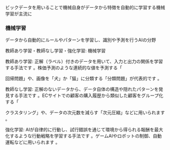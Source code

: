 ビックデータを用いることで機械自身がデータから特徴を自動的に学習する機械学習が主流に
### 機械学習
データから自動的にルールやパターンを学習し、識別や予測を行うAIの分野

教師あり学習・教師なし学習・強化学習: 機械学習


教師あり学習: 正解（ラベル）付きのデータを用いて、入力と出力の関係を学習する手法です 。株価予測のような連続的な値を予測する「   

回帰問題」や、画像を「犬」か「猫」に分類する「分類問題」が代表的です 。   

教師なし学習: 正解のないデータから、データ自体の構造や隠れたパターンを発見する手法です 。ECサイトでの顧客の購入履歴から類似した顧客をグループ化する「   

クラスタリング」や、データの次元数を減らす「次元圧縮」などに用いられます 。   

強化学習: AIが自律的に行動し、試行錯誤を通じて環境から得られる報酬を最大化するような行動戦略を学習する手法です 。ゲームAIやロボットの制御、自動運転などに用いられます 。